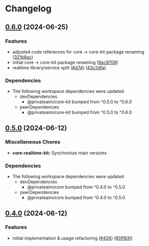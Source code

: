 # Changelog

## [0.6.0](https://github.com/PrivateAIM/hub/compare/core-realtime-kit-v0.5.0...core-realtime-kit-v0.6.0) (2024-06-25)


### Features

* adjusted code references for core -&gt; core-kit package renaming ([321b8ac](https://github.com/PrivateAIM/hub/commit/321b8acb33e4fdd93252c72da34fac34cc86cd9f))
* initial core -&gt; core-kit package renaming ([9ac9709](https://github.com/PrivateAIM/hub/commit/9ac970999922bc76e3f88381f4d3351a51147a46))
* realtime library/service split ([#474](https://github.com/PrivateAIM/hub/issues/474)) ([43c2dfa](https://github.com/PrivateAIM/hub/commit/43c2dfad654cc61ca9784914cbad56c684434088))


### Dependencies

* The following workspace dependencies were updated
  * devDependencies
    * @privateaim/core-kit bumped from ^0.5.0 to ^0.6.0
  * peerDependencies
    * @privateaim/core-kit bumped from ^0.5.0 to ^0.6.0

## [0.5.0](https://github.com/PrivateAIM/hub/compare/core-realtime-kit-v0.4.0...core-realtime-kit-v0.5.0) (2024-06-12)


### Miscellaneous Chores

* **core-realtime-kit:** Synchronize main versions


### Dependencies

* The following workspace dependencies were updated
  * devDependencies
    * @privateaim/core bumped from ^0.4.0 to ^0.5.0
  * peerDependencies
    * @privateaim/core bumped from ^0.4.0 to ^0.5.0

## [0.4.0](https://github.com/PrivateAIM/hub/compare/core-realtime-kit-v0.4.0...core-realtime-kit-v0.4.0) (2024-06-12)


### Features

* initial implementation & usage refactoring ([#426](https://github.com/PrivateAIM/hub/issues/426)) ([85ff83f](https://github.com/PrivateAIM/hub/commit/85ff83f40dc129f7f1e28b41f445f60bb6d6fcfe))
